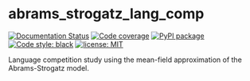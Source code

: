 # abrams_strogatz_lang_comp
[![Documentation Status](https://readthedocs.org/projects/abrams_strogatz_lang_comp/badge/?version=latest)](https://abrams_strogatz_lang_comp.readthedocs.io/en/latest/?badge=latest)
[![Code coverage](https://codecov.io/github/VicenteAR/abrams_strogatz_lang_comp/coverage.svg)](https://codecov.io/github/VicenteAR/abrams_strogatz_lang_comp)
[![PyPI package](https://badgen.net/pypi/v/abrams_strogatz_lang_comp)](https://pypi.org/project/abrams_strogatz_lang_comp/)
[![Code style: black](https://img.shields.io/badge/code%20style-black-000000.svg)](https://github.com/ambv/black)
[![license: MIT](https://img.shields.io/badge/license-MIT-green.svg)](https://opensource.org/licenses/MIT)

Language competition study using the mean-field approximation of the Abrams-Strogatz model.